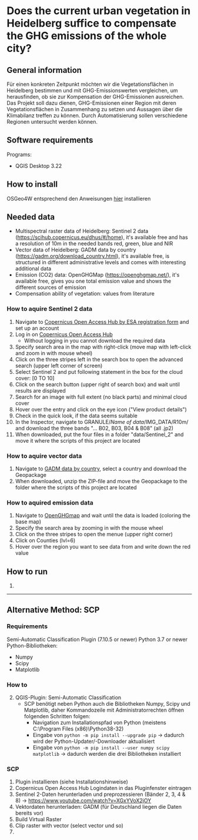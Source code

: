 # Does the current urban vegetation in Heidelberg suffice to compensate the GHG emissions of the whole city?

## General information

Für einen konkreten Zeitpunkt möchten wir die Vegetationsflächen in Heidelberg bestimmen und mit GHG-Emissionswerten vergleichen, um herausfinden, ob sie zur Kompensation der GHG-Emissionen ausreichen. Das Projekt soll dazu dienen, GHG-Emissionen einer Region mit deren Vegetationsflächen in Zusammenhang zu setzen und Aussagen über die Klimabilanz treffen zu können. Durch Automatisierung sollen verschiedene Regionen untersucht werden können.

## Software requirements

Programs:
- QGIS Desktop 3.22

## How to install

OSGeo4W entsprechend den Anweisungen <a href="https://github.com/fossgis2122/home/blob/cef5499f150e6735b5d9f61ed512bb196de57ced/docs/course_preparation.md">hier</a> installieren 

## Needed data

- Multispectral raster data of Heidelberg: Sentinel 2 data (https://scihub.copernicus.eu/dhus/#/home), it's available free and has a resolution of 10m in the needed bands red, green, blue and NIR 
- Vector data of Heidelberg: GADM data by country (https://gadm.org/download_country.html), it's available free, is structured in different administrative levels and comes with interesting additional data
- Emission (CO2) data: OpenGHGMap (https://openghgmap.net/), it's available free, gives you one total emission value and shows the different sources of emission
- Compensation ability of vegetation: values from literature 

### How to aquire Sentinel 2 data

1. Navigate to <a href="https://scihub.copernicus.eu/dhus/#/self-registration">Copernicus Open Access Hub by ESA registration form</a> and set up an account
2. Log in on <a href="https://scihub.copernicus.eu/dhus/#/home">Copernicus Open Access Hub</a>
    - Without logging in you cannot download the required data
3. Specify search area in the map with right-click (move map with left-click and zoom in with mouse wheel)
4. Click on the three stripes left in the search box to open the advanced search (upper left corner of screen)
5. Select Sentinel 2 and put following statement in the box for the cloud cover: [0 TO 10]
6. Click on the search button (upper right of search box) and wait until results are displayed
7. Search for an image with full extent (no black parts) and minimal cloud cover
8. Hover over the entry and click on the eye icon ("View product details")
9. Check in the quick look, if the data seems suitable
10. In the Inspector, navigate to GRANULE/*Name of data*/IMG_DATA/R10m/ and download the three bands "... B02, B03, B04 & B08" (all .jp2)
11. When downloaded, put the four files in a folder "data/Sentinel_2" and move it where the scripts of this project are located

### How to aquire vector data

1. Navigate to <a href="https://gadm.org/download_country.html">GADM data by country</a>, select a country and download the Geopackage
2. When downloaded, unzip the ZIP-file and move the Geopackage to the folder where the scripts of this project are located 

### How to aquired emission data

1. Navigate to <a href="https://openghgmap.net/">OpenGHGmap</a> and wait until the data is loaded (coloring the base map)
2. Specify the search area by zooming in with the mouse wheel
3. Click on the three stripes to open the menue (upper right corner)
4. Click on Counties (lvl=6)
5. Hover over the region you want to see data from and write down the red value

## How to run

1. 

---

## Alternative Method: SCP

### Requirements

Semi-Automatic Classification Plugin (7.10.5 or newer)
Python 3.7 or newer
Python-Bibliotheken:
- Numpy
- Scipy
- Matplotlib

### How to

2. QGIS-Plugin: Semi-Automatic Classification
    - SCP benötigt neben Python auch die Bibliotheken Numpy, Scipy und Matplotlib, daher Kommandozeile mit Administratorrechten öffnen folgenden Schritten folgen: 
      - Navigation zum Installationspfad von Python (meistens C:\Program Files (x86)\Python38-32)
      - Eingabe von `python -m pip install --upgrade pip` -> dadurch wird der Python-Updater/-Downloader aktualisiert
      - Eingabe von `python -m pip install --user numpy scipy matplotlib` -> dadurch werden die drei Bibliotheken installiert

### SCP

1. Plugin installieren (siehe Installationshinweise)
2. Copernicus Open Access Hub Logindaten in das Pluginfenster eintragen
3. Sentinel 2-Daten herunterladen und preprozessieren (Bänder 2, 3, 4 & 8) -> https://www.youtube.com/watch?v=XGxYVoX2jOY
4. Vektordaten herunterladen: GADM (für Deutschland liegen die Daten bereits vor)
5. Build Virtual Raster
6. Clip raster with vector (select vector und so)
7. 
